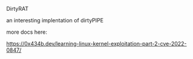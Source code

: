 DirtyRAT

an interesting implentation of dirtyPIPE

more docs here:

https://0x434b.dev/learning-linux-kernel-exploitation-part-2-cve-2022-0847/

